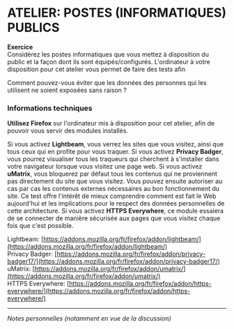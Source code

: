 # ATELIER: POSTES (INFORMATIQUES) PUBLICS

**Exercice**   
Considérez les postes informatiques que vous mettez à disposition du public et la façon dont ils sont équipés/configurés. L'ordinateur à votre disposition pour cet atelier vous permet de faire des tests afin 

Comment pouvez-vous éviter que les données des personnes qui les utilisent ne soient exposées sans raison ?

### Informations techniques
**Utilisez Firefox** sur l'ordinateur mis à disposition pour cet atelier, afin de pouvoir vous servir des modules installés.

Si vous activez **Lightbeam**, vous verrez les sites que vous visitez, ainsi que tous ceux qui en profite pour vous traquer.
Si vous activez **Privacy Badger**, vous pourrez visualiser tous les traqueurs qui cherchent à s'installer dans votre navigateur lorsque vous visitez une page web.
Si vous activez **uMatrix**, vous bloquerez par défaut tous les contenus qui ne proviennent pas directement du site que vous visitez. Vous pouvez ensuite autoriser au cas par cas les contenus externes nécessaires au bon fonctionnement du site. Ce test offre l'intérêt de mieux comprendre comment est fait le Web aujourd'hui et les implications pour le respect des données personnelles de cette architecture.
Si vous activez **HTTPS Everywhere**, ce module essaiera de se connecter de manière sécurisée aux pages que vous visitez chaque fois que c'est possible.

Lightbeam: [https://addons.mozilla.org/fr/firefox/addon/lightbeam/](https://addons.mozilla.org/fr/firefox/addon/lightbeam/)   
Privacy Badger: [https://addons.mozilla.org/fr/firefox/addon/privacy-badger17/](https://addons.mozilla.org/fr/firefox/addon/privacy-badger17/)   
uMatrix: [https://addons.mozilla.org/fr/firefox/addon/umatrix/](https://addons.mozilla.org/fr/firefox/addon/umatrix/)   
HTTPS Everywhere: [https://addons.mozilla.org/fr/firefox/addon/https-everywhere/](https://addons.mozilla.org/fr/firefox/addon/https-everywhere/)   


---
*Notes personnelles (notamment en vue de la discussion)*
